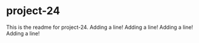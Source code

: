 # project-24

This is the readme for project-24.
Adding a line!
Adding a line!
Adding a line!
Adding a line!
